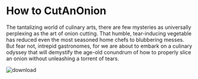 # How to CutAnOnion

<p> The tantalizing world of culinary arts, there are few mysteries as universally perplexing as the art of onion cutting. That humble, tear-inducing vegetable has reduced even the most seasoned home chefs to blubbering messes. But fear not, intrepid gastronomes, for 
  we are about to embark on a culinary odyssey that will demystify the age-old conundrum of how to properly slice an onion without unleashing a torrent of tears.</p>

![download](https://github.com/albrran/HowtoCutAnOnion/assets/120284166/45148c05-e0ad-4fda-a274-a99be6d4b53f)
